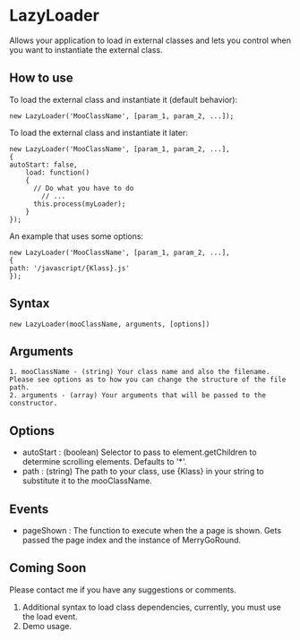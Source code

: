 LazyLoader
==========

Allows your application to load in external classes and lets you control when you want to instantiate the external class.

How to use
----------

To load the external class and instantiate it (default behavior):

	new LazyLoader('MooClassName', [param_1, param_2, ...]);


To load the external class and instantiate it later:

	new LazyLoader('MooClassName', [param_1, param_2, ...],
	{
    autoStart: false,
		load: function()
		{
		  // Do what you have to do
			// ...
		  this.process(myLoader);
		}
	});


An example that uses some options:

	new LazyLoader('MooClassName', [param_1, param_2, ...],
	{
    path: '/javascript/{Klass}.js'
	});
	
Syntax
------

	new LazyLoader(mooClassName, arguments, [options])
	
Arguments
---------

	1. mooClassName - (string) Your class name and also the filename.  Please see options as to how you can change the structure of the file path.
	2. arguments - (array) Your arguments that will be passed to the constructor.
	
Options
-------

* autoStart      : (boolean) Selector to pass to element.getChildren to determine scrolling elements. Defaults to '*'.
* path           : (string) The path to your class, use {Klass} in your string to substitute it to the mooClassName.

Events
------

* pageShown : The function to execute when the a page is shown. Gets passed the page index and the instance of MerryGoRound.

Coming Soon
-----------
Please contact me if you have any suggestions or comments.

1. Additional syntax to load class dependencies, currently, you must use the load event.
2. Demo usage.